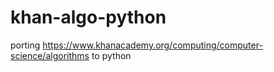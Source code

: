 # khan-algo-python
porting https://www.khanacademy.org/computing/computer-science/algorithms to python
